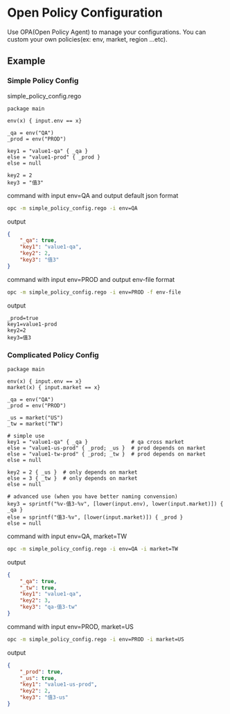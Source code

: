 # Open Policy Configuration

Use OPA(Open Policy Agent) to manage your configurations. You can custom your own policies(ex: env, market, region ...etc).

## Example

### Simple Policy Config

simple_policy_config.rego

```rego
package main

env(x) { input.env == x}

_qa = env("QA")
_prod = env("PROD")

key1 = "value1-qa" { _qa }
else = "value1-prod" { _prod }
else = null

key2 = 2
key3 = "值3"

```

command with input env=QA and output default json format

```bash
opc -m simple_policy_config.rego -i env=QA
```

output

```json
{
    "_qa": true,
    "key1": "value1-qa",
    "key2": 2,
    "key3": "值3"
}
```

command with input env=PROD and output env-file format

```bash
opc -m simple_policy_config.rego -i env=PROD -f env-file
```

output

```env
_prod=true
key1=value1-prod
key2=2
key3=值3
```

### Complicated Policy Config

```rego
package main

env(x) { input.env == x}
market(x) { input.market == x}

_qa = env("QA")
_prod = env("PROD")

_us = market("US")
_tw = market("TW")

# simple use
key1 = "value1-qa" { _qa }              # qa cross market
else = "value1-us-prod" { _prod; _us }  # prod depends on market
else = "value1-tw-prod" { _prod; _tw }  # prod depends on market
else = null

key2 = 2 { _us }  # only depends on market
else = 3 { _tw }  # only depends on market
else = null

# advanced use (when you have better naming convension)
key3 = sprintf("%v-值3-%v", [lower(input.env), lower(input.market)]) { _qa }
else = sprintf("值3-%v", [lower(input.market)]) { _prod }
else = null
```

command with input env=QA, market=TW

```bash
opc -m simple_policy_config.rego -i env=QA -i market=TW
```

output

```json
{
    "_qa": true,
    "_tw": true,
    "key1": "value1-qa",
    "key2": 3,
    "key3": "qa-值3-tw"
}
```

command with input env=PROD, market=US

```bash
opc -m simple_policy_config.rego -i env=PROD -i market=US
```

output

```json
{
    "_prod": true,
    "_us": true,
    "key1": "value1-us-prod",
    "key2": 2,
    "key3": "值3-us"
}
```
